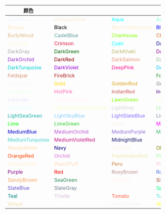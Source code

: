 |颜色| | | | | |
|---|---|---|---|---|---|
|<font color=#F0F8FF>AliceBlue</font>|<font color=#FAEBD7>AntiqueWhite</font>|<font color=#00FFFF>Aqua</font>|<font color=#7FFFD4>Aquamarine</font>|<font color=#F0FFFF>Azure</font>|<font color=#F5F5DC>Beige</font>|
|<font color=#FFE4C4>Bisque</font>|<font color=#000000>Black</font>|<font color=#FFEBCD>BlanchedAlmond</font>|<font color=#0000FF>Blue</font>|<font color=#8A2BE2>BlueViolet</font>|<font color=#A52A2A>Brown</font>|
|<font color=#DEB887>BurlyWood</font>|<font color=#5F9EA0>CadetBlue</font>|<font color=#7FFF00>Chartreuse</font>|<font color=#D2691E>Chocolate</font>|<font color=#FF7F50>Coral</font>|<font color=#6495ED>CornflowerBlue</font>|
|<font color=#FFF8DC>Cornsilk</font>|<font color=#DC143C>Crimson</font>|<font color=#00FFFF>Cyan</font>|<font color=#00008B>DarkBlue</font>|<font color=#008B8B>DarkCyan</font>|<font color=#B8860B>DarkGoldenRod</font>|
|<font color=#A9A9A9>DarkGray</font>|<font color=#006400>DarkGreen</font>|<font color=#BDB76B>DarkKhaki</font>|<font color=#8B008B>DarkMagenta</font>|<font color=#556B2F>DarkOliveGreen</font>|<font color=#FF8C00>Darkorange</font>|
|<font color=#9932CC>DarkOrchid</font>|<font color=#8B0000>DarkRed</font>|<font color=#E9967A>DarkSalmon</font>|<font color=#8FBC8F>DarkSeaGreen</font>|<font color=#483D8B>DarkSlateBlue</font>|<font color=#2F4F4F>DarkSlateGray</font>|
|<font color=#00CED1>DarkTurquoise</font>|<font color=#9400D3>DarkViolet</font>|<font color=#FF1493>DeepPink</font>|<font color=#00BFFF>DeepSkyBlue</font>|<font color=#696969>DimGray</font>|<font color=#1E90FF>DodgerBlue</font>|
|<font color=#D19275>Feldspar</font>|<font color=#B22222>FireBrick</font>|<font color=#FFFAF0>FloralWhite</font>|<font color=#228B22>ForestGreen</font>|<font color=#FF00FF>Fuchsia</font>|<font color=#DCDCDC>Gainsboro</font>|
|<font color=#F8F8FF>GhostWhite</font>|<font color=#FFD700>Gold</font>|<font color=#DAA520>GoldenRod</font>|<font color=#808080>Gray</font>|<font color=#008000>Green</font>|<font color=#ADFF2F>GreenYellow</font>|
|<font color=#F0FFF0>HoneyDew</font>|<font color=#FF69B4>HotPink</font>|<font color=#CD5C5C>IndianRed</font>|<font color=#4B0082>Indigo</font>|<font color=#FFFFF0>Ivory</font>|<font color=#F0E68C>Khaki</font>|
|<font color=#E6E6FA>Lavender</font>|<font color=#FFF0F5>LavenderBlush</font>|<font color=#7CFC00>LawnGreen</font>|<font color=#FFFACD>LemonChiffon</font>|<font color=#ADD8E6>LightBlue</font>|<font color=#F08080>LightCoral</font>|
|<font color=#E0FFFF>LightCyan</font>|<font color=#FAFAD2>LightGoldenRodYellow</font>|<font color=#D3D3D3>LightGrey</font>|<font color=#90EE90>LightGreen</font>|<font color=#FFB6C1>LightPink</font>|<font color=#FFA07A>LightSalmon</font>|
|<font color=#20B2AA>LightSeaGreen</font>|<font color=#87CEFA>LightSkyBlue</font>|<font color=#8470FF>LightSlateBlue</font>|<font color=#778899>LightSlateGray</font>|<font color=#B0C4DE>LightSteelBlue</font>|<font color=#FFFFE0>LightYellow</font>|
|<font color=#00FF00>Lime</font>|<font color=#32CD32>LimeGreen</font>|<font color=#FAF0E6>Linen</font>|<font color=#FF00FF>Magenta</font>|<font color=#800000>Maroon</font>|<font color=#66CDAA>MediumAquaMarine</font>|
|<font color=#0000CD>MediumBlue</font>|<font color=#BA55D3>MediumOrchid</font>|<font color=#9370D8>MediumPurple</font>|<font color=#3CB371>MediumSeaGreen</font>|<font color=#7B68EE>MediumSlateBlue</font>|<font color=#00FA9A>MediumSpringGreen</font>|
|<font color=#48D1CC>MediumTurquoise</font>|<font color=#C71585>MediumVioletRed</font>|<font color=#191970>MidnightBlue</font>|<font color=#F5FFFA>MintCream</font>|<font color=#FFE4E1>MistyRose</font>|<font color=#FFE4B5>Moccasin</font>|
|<font color=#FFDEAD>NavajoWhite</font>|<font color=#000080>Navy</font>|<font color=#FDF5E6>OldLace</font>|<font color=#808000>Olive</font>|<font color=#6B8E23>OliveDrab</font>|<font color=#FFA500>Orange</font>|
|<font color=#FF4500>OrangeRed</font>|<font color=#DA70D6>Orchid</font>|<font color=#EEE8AA>PaleGoldenRod</font>|<font color=#98FB98>PaleGreen</font>|<font color=#AFEEEE>PaleTurquoise</font>|<font color=#D87093>PaleVioletRed</font>|
|<font color=#FFEFD5>PapayaWhip</font>|<font color=#FFDAB9>PeachPuff</font>|<font color=#CD853F>Peru</font>|<font color=#FFC0CB>Pink</font>|<font color=#DDA0DD>Plum</font>|<font color=#B0E0E6>PowderBlue</font>|
|<font color=#800080>Purple</font>|<font color=#FF0000>Red</font>|<font color=#BC8F8F>RosyBrown</font>|<font color=#4169E1>RoyalBlue</font>|<font color=#8B4513>SaddleBrown</font>|<font color=#FA8072>Salmon</font>|
|<font color=#F4A460>SandyBrown</font>|<font color=#2E8B57>SeaGreen</font>|<font color=#FFF5EE>SeaShell</font>|<font color=#A0522D>Sienna</font>|<font color=#C0C0C0>Silver</font>|<font color=#87CEEB>SkyBlue</font>|
|<font color=#6A5ACD>SlateBlue</font>|<font color=#708090>SlateGray</font>|<font color=#FFFAFA>Snow</font>|<font color=#00FF7F>SpringGreen</font>|<font color=#4682B4>SteelBlue</font>|<font color=#D2B48C>Tan</font>|
|<font color=#008080>Teal</font>|<font color=#D8BFD8>Thistle</font>|<font color=#FF6347>Tomato</font>|<font color=#40E0D0>Turquoise</font>|<font color=#EE82EE>Violet</font>|<font color=#D02090>VioletRed</font>|
|<font color=#F5DEB3>Wheat</font>|<font color=#FFFFFF>White</font>|<font color=#F5F5F5>WhiteSmoke</font>|<font color=#FFFF00>Yellow</font>|<font color=#9ACD32>YellowGreen</font>|
